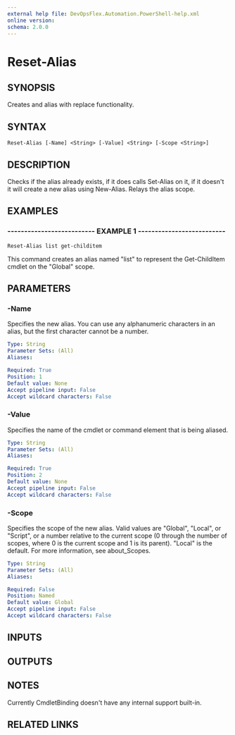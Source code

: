 ```yaml
---
external help file: DevOpsFlex.Automation.PowerShell-help.xml
online version: 
schema: 2.0.0
---
```


# Reset-Alias

## SYNOPSIS
Creates and alias with replace functionality.

## SYNTAX

```
Reset-Alias [-Name] <String> [-Value] <String> [-Scope <String>]
```

## DESCRIPTION
Checks if the alias already exists, if it does calls Set-Alias on it, if it doesn't it will create a new alias using New-Alias.
Relays the alias scope.

## EXAMPLES

### -------------------------- EXAMPLE 1 --------------------------
```
Reset-Alias list get-childitem
```

This command creates an alias named "list" to represent the Get-ChildItem cmdlet on the "Global" scope.

## PARAMETERS

### -Name
Specifies the new alias.
You can use any alphanumeric characters in an alias, but the first character cannot be a number.

```yaml
Type: String
Parameter Sets: (All)
Aliases: 

Required: True
Position: 1
Default value: None
Accept pipeline input: False
Accept wildcard characters: False
```

### -Value
Specifies the name of the cmdlet or command element that is being aliased.

```yaml
Type: String
Parameter Sets: (All)
Aliases: 

Required: True
Position: 2
Default value: None
Accept pipeline input: False
Accept wildcard characters: False
```

### -Scope
Specifies the scope of the new alias.
Valid values are "Global", "Local", or "Script", or a number relative to the current scope (0 through the number of scopes, where 0 is the current scope and 1 is its parent).
"Local" is the default.
For more information, see about_Scopes.

```yaml
Type: String
Parameter Sets: (All)
Aliases: 

Required: False
Position: Named
Default value: Global
Accept pipeline input: False
Accept wildcard characters: False
```

## INPUTS

## OUTPUTS

## NOTES
Currently CmdletBinding doesn't have any internal support built-in.

## RELATED LINKS


